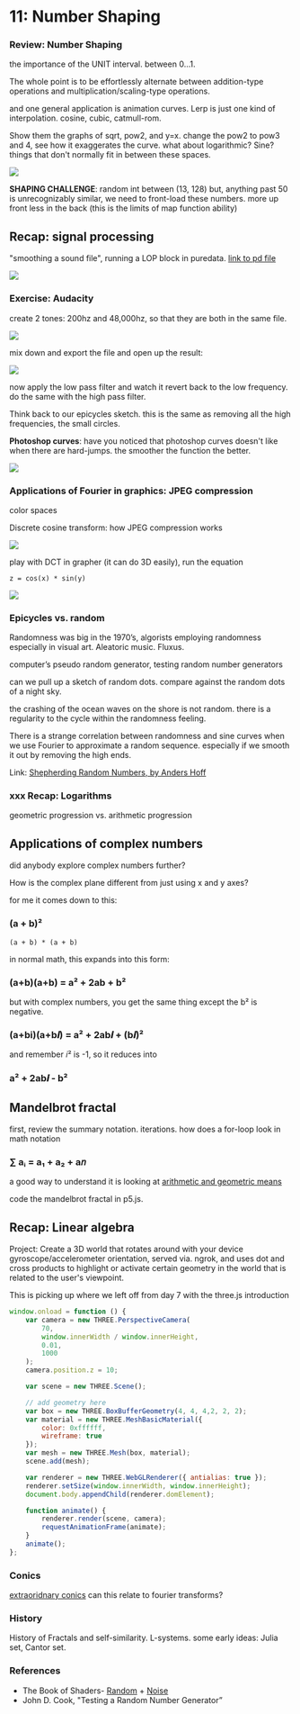 # 11: Number Shaping

### Review: Number Shaping

the importance of the UNIT interval. between 0...1.

The whole point is to be effortlessly alternate between addition-type operations and multiplication/scaling-type operations.

and one general application is animation curves. Lerp is just one kind of interpolation. cosine, cubic, catmull-rom.

Show them the graphs of sqrt, pow2, and y=x. change the pow2 to pow3 and 4, see how it exaggerates the curve. what about logarithmic? Sine? things that don't normally fit in between these spaces.

![](images/number-shaping.png)

**SHAPING CHALLENGE**: random int between (13, 128) but, anything past 50 is unrecognizably similar, we need to front-load these numbers. more up front less in the back (this is the limits of map function ability)

## Recap: signal processing

"smoothing a sound file", running a LOP block in puredata. [link to pd file](low-pass.pd)

![](images/lop.png)

### Exercise: Audacity

create 2 tones: 200hz and 48,000hz, so that they are both in the same file.

![](images/two-waves-1.png)

mix down and export the file and open up the result:

![](images/two-waves-2.png)

now apply the low pass filter and watch it revert back to the low frequency. do the same with the high pass filter.

Think back to our epicycles sketch. this is the same as removing all the high frequencies, the small circles. 

**Photoshop curves**: have you noticed that photoshop curves doesn't like when there are hard-jumps. the smoother the function the better.

![](images/filters.png)

### Applications of Fourier in graphics: JPEG compression

color spaces

Discrete cosine transform: how JPEG compression works

![](https://upload.wikimedia.org/wikipedia/commons/2/24/DCT-8x8.png)

play with DCT in grapher (it can do 3D easily), run the equation

```
z = cos(x) * sin(y)
```

![](images/dct.png)

### Epicycles vs. random

Randomness was big in the 1970’s, algorists employing randomness especially in visual art. Aleatoric music. Fluxus.

computer’s pseudo random generator, testing random number generators

can we pull up a sketch of random dots. compare against the random dots of a night sky.

the crashing of the ocean waves on the shore is not random. there is a regularity to the cycle within the randomness feeling.

There is a strange correlation between randomness and sine curves when we use Fourier to approximate a random sequence. especially if we smooth it out by removing the high ends.

Link: [Shepherding Random Numbers, by Anders Hoff](https://inconvergent.net/2016/shepherding-random-numbers/)

### xxx Recap: Logarithms

geometric progression vs. arithmetic progression

## Applications of complex numbers

did anybody explore complex numbers further?

How is the complex plane different from just using x and y axes?

for me it comes down to this:

### (a + b)²

```
(a + b) * (a + b)
```

in normal math, this expands into this form:

### (a+b)(a+b) = a² + 2ab + b²

but with complex numbers, you get the same thing except the b² is negative.

### (a+bi)(a+b𝒊) = a² + 2ab𝒊 + (b𝒊)²

and remember 𝑖² is -1, so it reduces into

### a² + 2ab𝒊 - b²

## Mandelbrot fractal

first, review the summary notation. iterations. how does a for-loop look in math notation

### ∑ aᵢ = a₁ + a₂ + a𝑛

a good way to understand it is looking at [arithmetic and geometric means](https://en.wikipedia.org/wiki/Average#Pythagorean_means)

code the mandelbrot fractal in p5.js.

## Recap: Linear algebra

Project: Create a 3D world that rotates around with your device gyroscope/accelerometer orientation, served via. ngrok, and uses dot and cross products to highlight or activate certain geometry in the world that is related to the user's viewpoint.

This is picking up where we left off from day 7 with the three.js introduction

```javascript
window.onload = function () {
	var camera = new THREE.PerspectiveCamera(
		70,
		window.innerWidth / window.innerHeight,
		0.01,
		1000
	);
	camera.position.z = 10;

	var scene = new THREE.Scene();

	// add geometry here
	var box = new THREE.BoxBufferGeometry(4, 4, 4,2, 2, 2);
	var material = new THREE.MeshBasicMaterial({
		color: 0xffffff,
		wireframe: true
	});
	var mesh = new THREE.Mesh(box, material);
	scene.add(mesh);

	var renderer = new THREE.WebGLRenderer({ antialias: true });
	renderer.setSize(window.innerWidth, window.innerHeight);
	document.body.appendChild(renderer.domElement);

	function animate() {
		renderer.render(scene, camera);
		requestAnimationFrame(animate);
	}
	animate();
};
```

### Conics

[extraoridnary conics](https://www.youtube.com/watch?v=X83vac2uTUs) can this relate to fourier transforms?

### History

History of Fractals and self-similarity. L-systems. some early ideas: Julia set, Cantor set.

### References

- The Book of Shaders- [Random](https://thebookofshaders.com/10/) + [Noise](https://thebookofshaders.com/11/)
- John D. Cook, "Testing a Random Number Generator”
